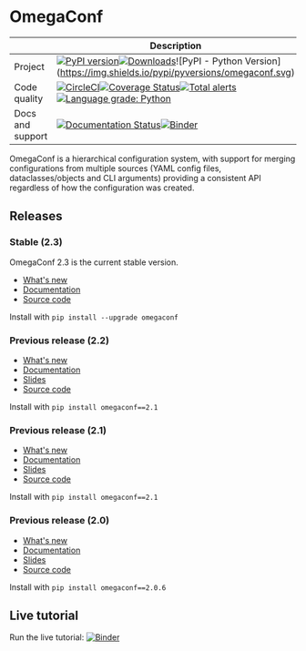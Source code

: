 # OmegaConf
|  | Description |
| --- | --- |
| Project | [![PyPI version](https://badge.fury.io/py/omegaconf.svg)](https://badge.fury.io/py/omegaconf)[![Downloads](https://pepy.tech/badge/omegaconf/month)](https://pepy.tech/project/omegaconf?versions=1.4.*&versions=2.0.*&versions=2.1.*)![PyPI - Python Version](https://img.shields.io/pypi/pyversions/omegaconf.svg) |
| Code quality| [![CircleCI](https://img.shields.io/circleci/build/github/omry/omegaconf?logo=s&token=5de2f8dc2a0dd78438520575431aa533150806e3)](https://circleci.com/gh/omry/omegaconf)[![Coverage Status](https://coveralls.io/repos/github/omry/omegaconf/badge.svg)](https://coveralls.io/github/omry/omegaconf)[![Total alerts](https://img.shields.io/lgtm/alerts/g/omry/omegaconf.svg?logo=lgtm&logoWidth=18)](https://lgtm.com/projects/g/omry/omegaconf/alerts/)[![Language grade: Python](https://img.shields.io/lgtm/grade/python/g/omry/omegaconf.svg?logo=lgtm&logoWidth=18)](https://lgtm.com/projects/g/omry/omegaconf/context:python)|
| Docs and support |[![Documentation Status](https://readthedocs.org/projects/omegaconf/badge/?version=2.0_branch)](https://omegaconf.readthedocs.io/en/2.1_branch/)[![Binder](https://mybinder.org/badge_logo.svg)](https://mybinder.org/v2/gh/omry/omegaconf/master?filepath=docs%2Fnotebook%2FTutorial.ipynb)|


OmegaConf is a hierarchical configuration system, with support for merging configurations from multiple sources (YAML config files, dataclasses/objects and CLI arguments)
providing a consistent API regardless of how the configuration was created.

## Releases

### Stable (2.3)
OmegaConf 2.3 is the current stable version.
* [What's new](https://github.com/omry/omegaconf/releases/tag/v2.3.0)
* [Documentation](https://omegaconf.readthedocs.io/en/2.3_branch/)
* [Source code](https://github.com/omry/omegaconf/tree/2.3_branch)

Install with `pip install --upgrade omegaconf`

### Previous release (2.2)

* [What's new](https://github.com/omry/omegaconf/releases/tag/v2.1.1)
* [Documentation](https://omegaconf.readthedocs.io/en/2.1_branch/)
* [Slides](https://docs.google.com/presentation/d/e/2PACX-1vT_UIV7hCnquIbLUm4NnkUpXvPEh33IKiUEvPRF850WKA8opOlZOszjKdZ3tPmf8u7hGNP6HpqS-NT5/pub?start=false&loop=false&delayms=3000)
* [Source code](https://github.com/omry/omegaconf/tree/2.1_branch)

Install with `pip install omegaconf==2.1`


### Previous release (2.1)

* [What's new](https://github.com/omry/omegaconf/releases/tag/v2.1.1)
* [Documentation](https://omegaconf.readthedocs.io/en/2.1_branch/)
* [Slides](https://docs.google.com/presentation/d/e/2PACX-1vT_UIV7hCnquIbLUm4NnkUpXvPEh33IKiUEvPRF850WKA8opOlZOszjKdZ3tPmf8u7hGNP6HpqS-NT5/pub?start=false&loop=false&delayms=3000)
* [Source code](https://github.com/omry/omegaconf/tree/2.1_branch)

Install with `pip install omegaconf==2.1`

### Previous release (2.0)

* [What's new](https://github.com/omry/omegaconf/releases/tag/v2.0.0)
* [Documentation](https://omegaconf.readthedocs.io/en/2.0_branch/)
* [Slides](https://docs.google.com/presentation/d/e/2PACX-1vT_UIV7hCnquIbLUm4NnkUpXvPEh33IKiUEvPRF850WKA8opOlZOszjKdZ3tPmf8u7hGNP6HpqS-NT5/pub?start=false&loop=false&delayms=3000)
* [Source code](https://github.com/omry/omegaconf/tree/2.0_branch)

Install with `pip install omegaconf==2.0.6`

## Live tutorial
Run the live tutorial: [![Binder](https://mybinder.org/badge_logo.svg)](https://mybinder.org/v2/gh/omry/omegaconf/master?filepath=docs%2Fnotebook%2FTutorial.ipynb)
